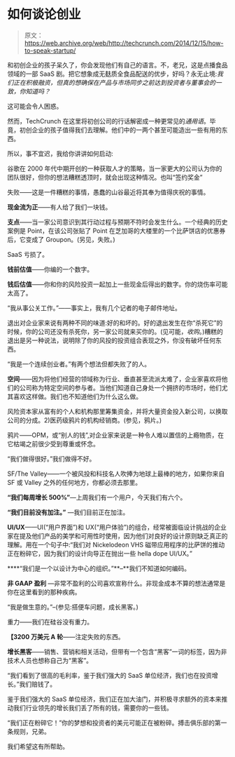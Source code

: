 # 如何谈论创业

> 原文：<https://web.archive.org/web/http://techcrunch.com/2014/12/15/how-to-speak-startup/>

和初创企业的孩子呆久了，你会发现他们有自己的语言。不，老兄，这是点播食品领域的一部 SaaS 剧。把它想象成无麸质全食品配送的优步，好吗？永无止境:*我们正在积极融资，但真的想确保在产品与市场同步之前达到投资者与董事会的一致，你知道吗？*

这可能会令人困惑。

然而，TechCrunch 在这里将初创公司的行话解密成一种更常见的*通用语*。毕竟，初创企业的孩子值得我们去理解。他们中的一两个甚至可能造出一些有用的东西。

所以，事不宜迟，我给你讲讲如何启动:

谷歌在 2000 年代中期开创的一种获取人才的策略，当一家更大的公司认为你的团队很好，但你的想法糟糕透顶时，就会出现这种情况。也叫“签约奖金”

失败——这是一件糟糕的事情，愚蠢的山谷最近将其奉为值得庆祝的事情。

**现金流为正**——有人给了我们一块钱。

**支点**——当一家公司意识到其行动过程与预期不符时会发生什么。一个经典的历史案例是 Point，在该公司张贴了 Point 在芝加哥的大楼里的一个比萨饼店的优惠券后，它变成了 Groupon。(另见，失败。)

SaaS 亏损了。

**钱前估值**——你编的一个数字。

**钱后估值**——你和你的风险投资一起加上一些现金后得出的数字。你的烧伤率可能太高了。

“我从事公关工作。”——事实上，我有几个记者的电子邮件地址。

退出对企业家来说有两种不同的味道:好的和坏的。好的退出发生在你“杀死它”的时候，你的公司还没有杀死你，另一家公司就来买你的。(见可能，*收购*。)糟糕的退出是另一种说法，说明除了你的风投的投资组合表现之外，你没有破坏任何东西。

“我是一个连续创业者。”有两个想法但都失败了的人。

**空间**——因为将他们经营的领域称为行业、垂直甚至流派太难了，企业家喜欢将他们的公司称为特定空间的参与者。当他们知道自己身处一个拥挤的市场时，他们尤其喜欢这样做。我们也不知道他们为什么这么做。

风险资本家从富有的个人和机构那里筹集资金，并将大量资金投入新公司，以换取公司的分成。2)医药级鸦片的机构经销商。(参见，鸦片。)

鸦片——OPM，或“别人的钱”,对企业家来说是一种令人难以置信的上瘾物质，在它枯竭之前很少受到尊重或怀念。

“我们做得很好。”我们做得不好。

SF/The Valley——一个被风投和科技名人吹捧为地球上最棒的地方，如果你来自 SF 或 Valley 之外的任何地方，你都必须去那里。

**“我们每周增长 500%”**—上周我们有一个用户，今天我们有六个。

**“我们目前没有加注。”** —我们目前正在加注。

**UI/UX**——UI(“用户界面”)和 UX(“用户体验”)的组合，经常被面临设计挑战的企业家在提及他们产品的美学和可用性时使用，因为他们对良好的设计原则缺乏真正的理解。用在一个句子中:“我们对 Nickelodeon VHS 磁带应用程序的比萨饼的推动正在粉碎它，因为我们的设计向导正在抛出一些 hella dope UI/UX。”

****“我们是一个以设计为中心的组织。”**–**我们不知道如何编码。

**非 GAAP 盈利** —非常不盈利的公司喜欢宣称什么。非现金成本不算的想法通常是你在这里看到的那种疾病。

“我是做生意的。”–(参见:搭便车问题，成长黑客。)

重力——我们在硅谷没有重力。

**【3200 万美元 A 轮**——注定失败的东西。

**增长黑客**——销售、营销和相关活动，但带有一个包含“黑客”一词的标签，因为非技术人员也想称自己为“黑客”。

“我们看到了很高的毛利率，鉴于我们强大的 SaaS 单位经济，我们也在投资增长。”我们赔钱了。

鉴于我们强大的 SaaS 单位经济，我们正在加大油门，并积极寻求额外的资本来推动我们行业领先的增长我们丢了所有的钱，需要你的一些钱。

“我们正在粉碎它！”你的梦想和投资者的美元可能正在被粉碎。搏击俱乐部的第一条规则，兄弟。

我们希望这有所帮助。